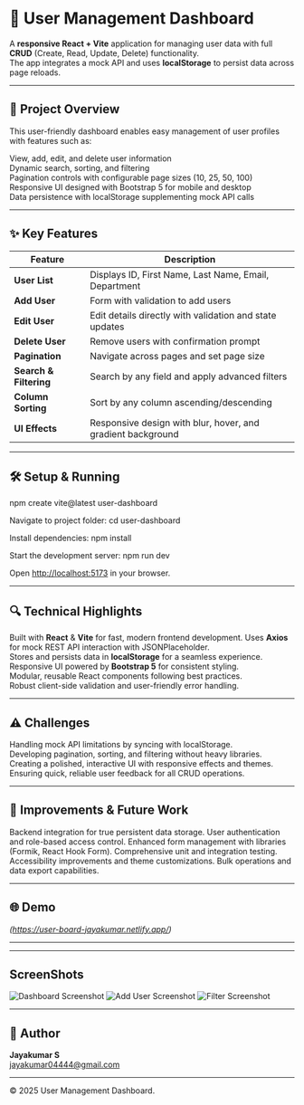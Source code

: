 # 🚀 User Management Dashboard

A **responsive React + Vite** application for managing user data with full **CRUD** (Create, Read, Update, Delete) functionality.  
The app integrates a mock API and uses **localStorage** to persist data across page reloads.

---

## 🎯 Project Overview

This user-friendly dashboard enables easy management of user profiles with features such as:

 View, add, edit, and delete user information  
 Dynamic search, sorting, and filtering  
 Pagination controls with configurable page sizes (10, 25, 50, 100)  
 Responsive UI designed with Bootstrap 5 for mobile and desktop  
 Data persistence with localStorage supplementing mock API calls  

---

## ✨ Key Features

| Feature                         | Description                                                  |
| -------------------------------| ------------------------------------------------------------|
| **User List**                   | Displays ID, First Name, Last Name, Email, Department       |
| **Add User**                   | Form with validation to add users                            |
| **Edit User**                  | Edit details directly with validation and state updates     |
| **Delete User**                | Remove users with confirmation prompt                        |
| **Pagination**                 | Navigate across pages and set page size                      |
| **Search & Filtering**         | Search by any field and apply advanced filters               |
| **Column Sorting**             | Sort by any column ascending/descending                      |
| **UI Effects**                 | Responsive design with blur, hover, and gradient background |

---

## 🛠️ Setup & Running

npm create vite@latest user-dashboard

Navigate to project folder:
cd user-dashboard

Install dependencies:
npm install

Start the development server:
npm run dev


Open [http://localhost:5173](http://localhost:5173) in your browser.

---

## 🔍 Technical Highlights

 Built with **React** & **Vite** for fast, modern frontend development. 
 Uses **Axios** for mock REST API interaction with JSONPlaceholder.  
 Stores and persists data in **localStorage** for a seamless experience.  
 Responsive UI powered by **Bootstrap 5** for consistent styling.  
 Modular, reusable React components following best practices.  
 Robust client-side validation and user-friendly error handling.  

---

## ⚠️ Challenges

 Handling mock API limitations by syncing with localStorage.  
 Developing pagination, sorting, and filtering without heavy libraries.  
 Creating a polished, interactive UI with responsive effects and themes.  
 Ensuring quick, reliable user feedback for all CRUD operations.  

---

## 🔮 Improvements & Future Work

 Backend integration for true persistent data storage.
 User authentication and role-based access control. 
 Enhanced form management with libraries (Formik, React Hook Form).
 Comprehensive unit and integration testing. 
 Accessibility improvements and theme customizations. 
 Bulk operations and data export capabilities.

---

## 🌐 Demo

_(https://user-board-jayakumar.netlify.app/)_

---

---

##  ScreenShots

![Dashboard Screenshot](src/assets/User-Dashboard.jpg)
![Add User Screenshot](src/assets/User-Dashboard-AddUser.jpg)
![Filter Screenshot](src/assets/User-Dashboard-Filter.jpg)

---

## 🤝 Author

**Jayakumar S**  
jayakumar04444@gmail.com

---

© 2025 User Management Dashboard.

